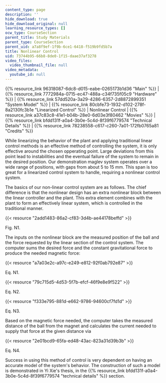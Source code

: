 ```yaml
---
content_type: page
description: ''
hide_download: true
hide_download_original: null
learning_resource_types: []
ocw_type: CourseSection
parent_title: Study Materials
parent_type: CourseSection
parent_uid: a7a8f9ef-1f9b-6ce1-6418-f519b9fd5b7a
title: Nonlinear Control
uid: 73744b95-66b8-8de0-1f15-daae37af3278
video_files:
  video_thumbnail_file: null
video_metadata:
  youtube_id: null
---
```


{{% resource_link 96318087-6dc8-d015-eabe-0265173b1d36 "Main" %}} | {{% resource_link 7772984a-0715-ec47-488a-c34f735f05c9 "Hardware" %}} | {{% resource_link 57dd520a-3a29-4286-6357-2d8872899351 "System Model" %}} | {{% resource_link 80cbfe73-1932-d102-278f-8a2130fc3b1e "Linearized Control" %}} | Nonlinear Control | {{% resource_link a37c83c8-41e1-b04b-28e0-6d03e3f80462 "Movies" %}} | {{% resource_link bfdd131f-a0a4-3b0e-5c4d-8f39f6779574 "Technical Details" %}} | {{% resource_link 78238558-c617-c260-7a01-172fb0765a81 "Credits" %}}

While linearizing the behavior of the plant and applying traditional linear control methods is an effective method of controlling the system, it is only effective around the chosen opperating point. Large deviations from this point lead to instabilities and the eventual failure of the system to remain in the desired position. Our demonstration maglev system operates over a wide range of positions, with gaps from about 5 to 15 mm. This span is too great for a linearized control system to handle, requiring a nonlinear control system.

The basics of our non-linear control system are as follows. The chief difference is that the nonlinear design has an extra nonlinear block between the linear controller and the plant. This extra element combines with the plant to form an effectively linear system, which is controlled in the traditional manner.

{{< resource "2add1483-86a2-cf83-3d4b-ae44178beffd" >}}

Fig. N1.

The inputs on the nonlinear block are the measured position of the ball and the force requested by the linear section of the control system. The computer sums the desired force and the constant gravitational force to produce the needed magnetic force:

{{< resource "a7a03e2c-a97c-e249-e812-92f0ab792e87" >}}

Eq. N1.

{{< resource "79c715d5-4d53-5f7b-efcf-46f9e8e9f522" >}}

Eq. N2.

{{< resource "f333e795-881d-e662-9786-94600cf7fd1d" >}}

Eq. N3.

Based on the magnetic force needed, the computer takes the measured distance of the ball from the magnet and calculates the current needed to supply that force at the given distance via

{{< resource "2e01bcd9-65fa-ed48-43ac-823a31d39b3b" >}}

Eq. N4.

Success in using this method of control is very dependent on having an accurate model of the system's behavior. The construction of such a model is demonstrated in Yi Xie's thesis, in the {{% resource_link bfdd131f-a0a4-3b0e-5c4d-8f39f6779574 "technical details" %}} section.
